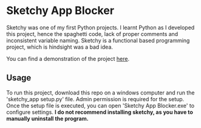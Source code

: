  # **Sketchy App Blocker**

Sketchy was one of my first Python projects. I learnt Python as I developed this project, hence the spaghetti code, lack of proper comments and inconsistent variable naming. Sketchy is a functional based programming project, which is hindsight was a bad idea. 

You can find a demonstration of the project [here](https://www.youtube.com/watch?v=9tTuM99Hxrs). 

## **Usage**

To run this project, download this repo on a windows computer and run the 'sketchy_app setup.py' file. Admin permission is required for the setup. Once the  setup file is executed, you can open 'Sketchy App Blocker.exe' to configure settings. **I do not recommend installing sketchy, as you have to manually uninstall the program.**
